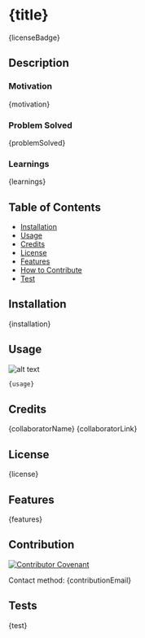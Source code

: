 # {title}
{licenseBadge}

## Description

### Motivation
{motivation}

### Problem Solved
{problemSolved}

### Learnings
{learnings}


## Table of Contents

- [Installation](#installation)
- [Usage](#usage)
- [Credits](#credits)
- [License](#license)
- [Features](#features)
- [How to Contribute](#contribution)
- [Test](#tests)

## Installation

{installation}

## Usage
![alt text]({imageSource})
```md
{usage}
```

## Credits

{collaboratorName}
{collaboratorLink}

## License

{license}

## Features

{features}

## Contribution

[![Contributor Covenant](https://img.shields.io/badge/Contributor%20Covenant-2.1-4baaaa.svg)](code_of_conduct.md)

Contact method: {contributionEmail}

## Tests

{test}